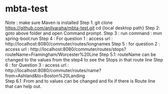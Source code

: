 # mbta-test
Note : make sure Maven is installed
Step 1:  git clone https://github.com/anilvaraha/mbta-test.git cd {local desktop path}
Step 2: goto above folder and open Command prompt.
Step 3 : run command : mvn spring-boot:run
Step 4 : For question 1 : access url : http://localhost:8080/commuter/routes/longnames
Step 5 : for question 2 : access url : http://localhost:8080/commuter/routes/stops?routeName=Framingham/Worcester%20Line
  Step 5.1: routeName can be changed to the values from the step4 to see the Stops in that route line
Step 6 : for Question 3 : access url : http://localhost:8080/commuter/routes/name?from=Ashland&to=Boston%20Landing  
  Step 6.1 :From and to values can be changed and fix if there is Route line that can help out.
